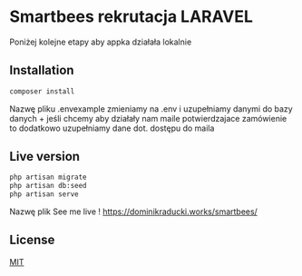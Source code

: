# Smartbees rekrutacja LARAVEL
Poniżej kolejne etapy aby appka działała lokalnie


## Installation

```bash
composer install
```
Nazwę pliku .envexample zmieniamy na .env i uzupełniamy danymi do bazy danych + jeśli chcemy aby działały nam maile potwierdzajace zamówienie to dodatkowo uzupełniamy dane dot. dostępu do maila
## Live version
```bash
php artisan migrate
php artisan db:seed
php artisan serve
```
Nazwę plik
See me live !
https://dominikraducki.works/smartbees/



## License
[MIT](https://choosealicense.com/licenses/mit/)
